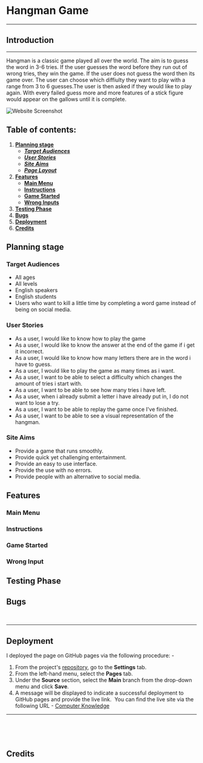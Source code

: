 # **Hangman Game**
<hr>

## **Introduction**
<hr>
Hangman is a classic game played all over the world. The aim is to guess the word in 3-6 tries. If the user guesses the word before they run out of wrong tries, they win the game. If the user does not guess the word then its game over. The user can choose which diffiulty they want to play with a range from 3 to 6 guesses.The user is then asked if they would like to play again. With every failed guess more and more features of a stick figure would appear on the gallows until it is complete.


![Website Screenshot](assets/images/homepage-responsive.png)
​
## Table of contents:
1. [**Planning stage**](#planning-stage)
    * [***Target Audiences***](#target-audiences)
    * [***User Stories***](#user-stories)
    * [***Site Aims***](#site-aims)
    * [***Page Layout***](#page-layout)
1. [**Features**](#features)
    * [**Main Menu**](#main-menu)
    * [**Instructions**](#instructions)
    * [**Game Started**](#game-started)
    * [**Wrong Inputs**](#wrong-inputs)
1. [**Testing Phase**](#testing-phase)
1. [**Bugs**](#bugs)
1. [**Deployment**](#deployment)
1. [**Credits**](#credits)
   
## **Planning stage**
### **Target Audiences**

- All ages 
- All levels
- English speakers
- English students
- Users who want to kill a little time by completing a word game instead of being on social media.

### **User Stories** 

- As a user, I would like to know how to play the game
- As a user, I would like to know the answer at the end of the game if i get it incorrect.
- As a user, I would like to know how many letters there are in the word i have to guess.
- As a user, I would like to play the game as many times as i want.
- As a user, I want to be able to select a difficulty which changes the amount of tries i start with.
- As a user, I want to be able to see how many tries i have left.
- As a user, when i already submit a letter i have already put in, I do not want to lose a try.
- As a user, I want to be able to replay the game once I've finished.
- As a user, I want to be able to see a visual representation of the hangman.

### **Site Aims**

- Provide a game that runs smoothly.
- Provide quick yet challenging entertainment.
- Provide an easy to use interface.
- Provide the use with no errors.
- Provide people with an alternative to social media.

## **Features**


### **Main Menu**


### **Instructions**

### **Game Started**

### **Wrong Input**

## **Testing Phase**



## **Bugs**





​
***
## **Deployment**

I deployed the page on GitHub pages via the following procedure: -
​
1. From the project's [repository](pageurl), go to the **Settings** tab.
2. From the left-hand menu, select the **Pages** tab.
3. Under the **Source** section, select the **Main** branch from the drop-down menu and click **Save**.
4. A message will be displayed to indicate a successful deployment to GitHub pages and provide the live link.
​
You can find the live site via the following URL - [Computer Knowledge](https://peterq93.github.io/quiz/)
***
​

​
## **Credits**








​
​